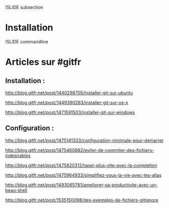 !SLIDE subsection

# Installation

!SLIDE commandline

# Articles sur #gitfr

## Installation :

http://blog.gitfr.net/post/1440298705/installer-git-sur-ubuntu

http://blog.gitfr.net/post/1449390263/installer-git-sur-os-x

http://blog.gitfr.net/post/1471591503/installer-git-sur-windows

## Configuration :

http://blog.gitfr.net/post/1475141333/configuration-minimale-pour-demarrer

http://blog.gitfr.net/post/1475460682/eviter-de-commiter-des-fichiers-indesirables

http://blog.gitfr.net/post/1475820312/taper-plus-vite-avec-la-completion

http://blog.gitfr.net/post/1475964933/simplifiez-vous-la-vie-avec-les-alias

http://blog.gitfr.net/post/1493065781/ameliorer-sa-productivite-avec-un-beau-shell

http://blog.gitfr.net/post/1535150098/des-exemples-de-fichiers-gitignore
